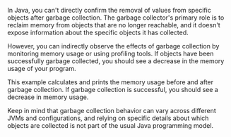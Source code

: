 In Java, you can't directly confirm the removal of values from specific objects after garbage collection. The garbage collector's primary role is to reclaim memory from objects that are no longer reachable, and it doesn't expose information about the specific objects it has collected.

However, you can indirectly observe the effects of garbage collection by monitoring memory usage or using profiling tools. If objects have been successfully garbage collected, you should see a decrease in the memory usage of your program.

This example calculates and prints the memory usage before and after garbage collection. If garbage collection is successful, you should see a decrease in memory usage.

Keep in mind that garbage collection behavior can vary across different JVMs and configurations, and relying on specific details about which objects are collected is not part of the usual Java programming model.
